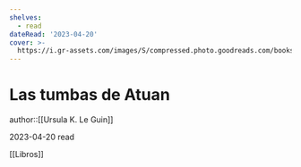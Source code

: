 ```yaml
---
shelves:
  - read
dateRead: '2023-04-20'
cover: >-
  https://i.gr-assets.com/images/S/compressed.photo.goodreads.com/books/1266470451l/92615.jpg
---
```

# Las tumbas de Atuan

author::[[Ursula K. Le Guin]]

2023-04-20
read

[[Libros]]